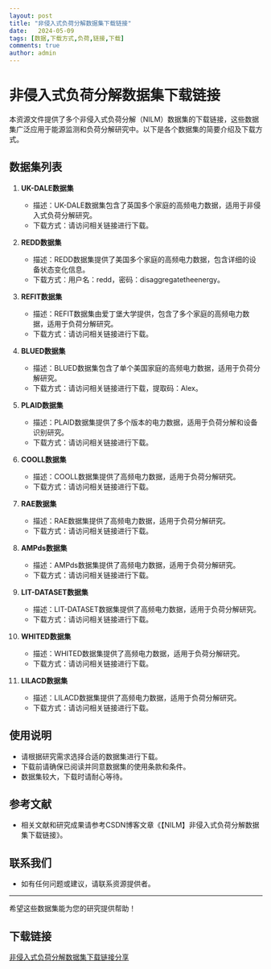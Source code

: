 ```yaml
---
layout: post
title: "非侵入式负荷分解数据集下载链接"
date:   2024-05-09
tags: [数据,下载方式,负荷,链接,下载]
comments: true
author: admin
---
```

# 非侵入式负荷分解数据集下载链接

本资源文件提供了多个非侵入式负荷分解（NILM）数据集的下载链接，这些数据集广泛应用于能源监测和负荷分解研究中。以下是各个数据集的简要介绍及下载方式。

## 数据集列表

1. **UK-DALE数据集**
   - 描述：UK-DALE数据集包含了英国多个家庭的高频电力数据，适用于非侵入式负荷分解研究。
   - 下载方式：请访问相关链接进行下载。

2. **REDD数据集**
   - 描述：REDD数据集提供了美国多个家庭的高频电力数据，包含详细的设备状态变化信息。
   - 下载方式：用户名：redd，密码：disaggregatetheenergy。

3. **REFIT数据集**
   - 描述：REFIT数据集由爱丁堡大学提供，包含了多个家庭的高频电力数据，适用于负荷分解研究。
   - 下载方式：请访问相关链接进行下载。

4. **BLUED数据集**
   - 描述：BLUED数据集包含了单个美国家庭的高频电力数据，适用于负荷分解研究。
   - 下载方式：请访问相关链接进行下载，提取码：Alex。

5. **PLAID数据集**
   - 描述：PLAID数据集提供了多个版本的电力数据，适用于负荷分解和设备识别研究。
   - 下载方式：请访问相关链接进行下载。

6. **COOLL数据集**
   - 描述：COOLL数据集提供了高频电力数据，适用于负荷分解研究。
   - 下载方式：请访问相关链接进行下载。

7. **RAE数据集**
   - 描述：RAE数据集提供了高频电力数据，适用于负荷分解研究。
   - 下载方式：请访问相关链接进行下载。

8. **AMPds数据集**
   - 描述：AMPds数据集提供了高频电力数据，适用于负荷分解研究。
   - 下载方式：请访问相关链接进行下载。

9. **LIT-DATASET数据集**
   - 描述：LIT-DATASET数据集提供了高频电力数据，适用于负荷分解研究。
   - 下载方式：请访问相关链接进行下载。

10. **WHITED数据集**
    - 描述：WHITED数据集提供了高频电力数据，适用于负荷分解研究。
    - 下载方式：请访问相关链接进行下载。

11. **LILACD数据集**
    - 描述：LILACD数据集提供了高频电力数据，适用于负荷分解研究。
    - 下载方式：请访问相关链接进行下载。

## 使用说明

- 请根据研究需求选择合适的数据集进行下载。
- 下载前请确保已阅读并同意数据集的使用条款和条件。
- 数据集较大，下载时请耐心等待。

## 参考文献

- 相关文献和研究成果请参考CSDN博客文章《【NILM】非侵入式负荷分解数据集下载链接》。

## 联系我们

- 如有任何问题或建议，请联系资源提供者。

---

希望这些数据集能为您的研究提供帮助！

## 下载链接

[非侵入式负荷分解数据集下载链接分享](https://pan.quark.cn/s/4b137cf934b4)